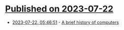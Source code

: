 # [Published on 2023-07-22](index.md)

* [2023-07-22, 05:46:51](https://lobste.rs/s/lmtcky/brief_history_computers) - [A brief history of computers](https://www.lesswrong.com/posts/vfRpzyGsikujm9ujj/a-brief-history-of-computers)
